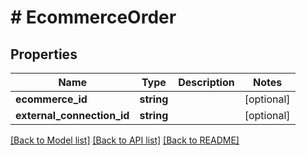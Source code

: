 # # EcommerceOrder

## Properties

Name | Type | Description | Notes
------------ | ------------- | ------------- | -------------
**ecommerce_id** | **string** |  | [optional]
**external_connection_id** | **string** |  | [optional]

[[Back to Model list]](../../README.md#models) [[Back to API list]](../../README.md#endpoints) [[Back to README]](../../README.md)
